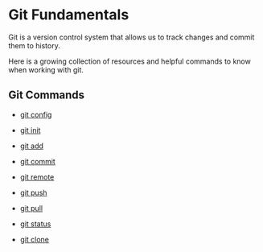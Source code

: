 # Git Fundamentals

Git is a version control system that allows us to track changes and commit them to history.

Here is a growing collection of resources and helpful commands to know when working with git.

## Git Commands

- [git config](./commands/config.md)

- [git init](./commands/Init.md)

- [git add](./commands/Add.md)

- [git commit](./commands/Commit.md)

- [git remote](./commands/Remote.md)

- [git push](./commands/Push.md)

- [git pull](./commands/Pull.md)

- [git status](./commands/Status.md)

- [git clone](./commands/Clone.md)
